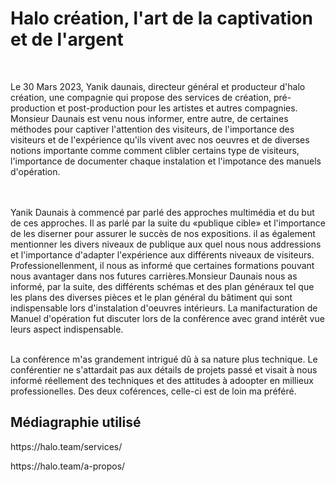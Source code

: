 <h1>Halo création, l'art de la captivation et de l'argent</h1>
<br>
<p>Le 30 Mars 2023, Yanik daunais, directeur général et producteur d'halo création, une compagnie qui propose des services de création, pré-production et post-production pour les artistes et autres compagnies. Monsieur Daunais est venu nous informer, entre autre, de certaines méthodes pour captiver l'attention des visiteurs, de l'importance des visiteurs et de l'expérience qu'ils vivent avec nos oeuvres et de diverses notions importante comme comment clibler certains type de visiteurs, l'importance de documenter chaque instalation et l'impotance des manuels d'opération.</p>
<br>
<br>
Yanik Daunais à commencé par parlé des approches multimédia et du but de ces approches. Il as parlé par la suite du «publique cible» et l'importance de les diserner pour assurer le succès de nos expositions. il as également mentionner les divers niveaux de publique aux quel nous nous addressions et l'importance d'adapter l'expérience aux différents niveaux de visiteurs. Professionellenment, il nous as informé que certaines formations pouvant nous avantager dans nos futures carrières.Monsieur Daunais nous as informé, par la suite, des différents schémas et des plan généraux tel que les plans des diverses pièces et le plan général du bâtiment qui sont indispensable lors d'instalation d'oeuvres intérieurs. La manifacturation de Manuel d'opération fut discuter lors de la conférence avec grand intérêt vue leurs aspect indispensable.
<br>
<br>
<p>La conférence m'as grandement intrigué dû à sa nature plus technique. Le conférentier ne s'attardait pas aux détails de projets passé et visait à nous informé réellement des techniques et des attitudes à adoopter en millieux professionelles. Des deux coférences, celle-ci est de loin ma préféré.</p>

<h2>Médiagraphie utilisé</h2>
<p>https://halo.team/services/</p>
<p>https://halo.team/a-propos/</p<
